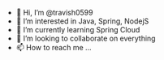 - 👋 Hi, I’m @travish0599
- 👀 I’m interested in Java, Spring, NodejS
- 🌱 I’m currently learning Spring Cloud
- 💞️ I’m looking to collaborate on everything
- 📫 How to reach me ...

<!---
travish0599/travish0599 is a ✨ special ✨ repository because its `README.md` (this file) appears on your GitHub profile.
You can click the Preview link to take a look at your changes.
--->
